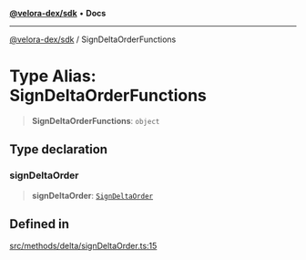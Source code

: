 [**@velora-dex/sdk**](../README.md) • **Docs**

***

[@velora-dex/sdk](../globals.md) / SignDeltaOrderFunctions

# Type Alias: SignDeltaOrderFunctions

> **SignDeltaOrderFunctions**: `object`

## Type declaration

### signDeltaOrder

> **signDeltaOrder**: [`SignDeltaOrder`](../-internal-/type-aliases/SignDeltaOrder.md)

## Defined in

[src/methods/delta/signDeltaOrder.ts:15](https://github.com/VeloraDEX/sdk/blob/feat/extend_delta_orders_filtering/src/methods/delta/signDeltaOrder.ts#L15)
